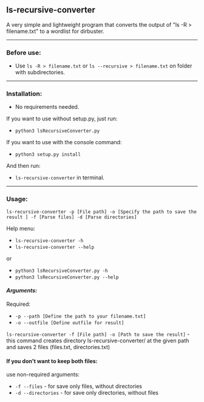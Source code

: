 <h2>ls-recursive-converter</h2>
A very simple and lightweight program that converts the output of "ls -R > filename.txt" to a wordlist for dirbuster. 

--------

<h3>Before use:</h3>

* Use `ls -R > filename.txt` or `ls --recursive > filename.txt`
on folder with subdirectories.

--------

<h3>Installation:</h3>

* No requirements needed.

If you want to use without setup.py, just run:
* `python3 lsRecursiveConverter.py`

If you want to use with the console command:
* `python3 setup.py install`

And then run:
* `ls-recursive-converter` in terminal.

--------

<h3>Usage:</h3>

`ls-recursive-converter -p [File path] -o [Specify the path to save the result ] -f [Parse files] -d [Parse directories]`

Help menu:
* `ls-recursive-converter -h`
* `ls-recursive-converter --help`

or 
* `python3 lsRecursiveConverter.py -h`
* `python3 lsRecursiveConverter.py --help`

_<h4>Arguments:</h4>_

Required:
* `-p --path [Define the path to your filename.txt]`
* `-o --outfile [Define outfile for result]`

`ls-recursive-converter -f [File path] -o [Path to save the result]` - 
this command creates directory ls-recursive-converter/ at the given path and saves 2 files (files.txt, directories.txt)

<h4>If you don't want to keep both files:</h4>

use non-required arguments:

* `-f --files` - for save only files, without directories
*  `-d --directories` - for save only directories, without files
